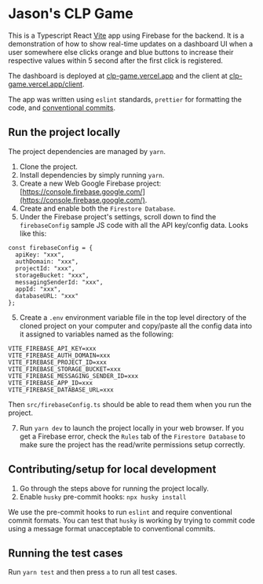 # Jason's CLP Game

This is a Typescript React [Vite](https://vitejs.dev/) app using Firebase for the backend. It is a demonstration of how to show real-time updates on a dashboard UI when a user somewhere else clicks orange and blue buttons to increase their respective values within 5 second after the first click is registered.

The dashboard is deployed at [clp-game.vercel.app](https://clp-game.vercel.app) and the client at [clp-game.vercel.app/client](https://clp-game.vercel.app/client).

The app was written using `eslint` standards, `prettier` for formatting the code, and [conventional commits](https://www.conventionalcommits.org/en/v1.0.0/).

## Run the project locally

The project dependencies are managed by `yarn`.

1. Clone the project.
2. Install dependencies by simply running `yarn`.
3. Create a new Web Google Firebase project: [https://console.firebase.google.com/](https://console.firebase.google.com/).
4. Create and enable both the `Firestore Database`.
5. Under the Firebase project's settings, scroll down to find the `firebaseConfig` sample JS code with all the API key/config data. Looks like this:

```
const firebaseConfig = {
  apiKey: "xxx",
  authDomain: "xxx",
  projectId: "xxx",
  storageBucket: "xxx",
  messagingSenderId: "xxx",
  appId: "xxx",
  databaseURL: "xxx"
};
```

5. Create a `.env` environment variable file in the top level directory of the cloned project on your computer and copy/paste all the config data into it assigned to variables named as the following:

```
VITE_FIREBASE_API_KEY=xxx
VITE_FIREBASE_AUTH_DOMAIN=xxx
VITE_FIREBASE_PROJECT_ID=xxx
VITE_FIREBASE_STORAGE_BUCKET=xxx
VITE_FIREBASE_MESSAGING_SENDER_ID=xxx
VITE_FIREBASE_APP_ID=xxx
VITE_FIREBASE_DATABASE_URL=xxx
```

Then `src/firebaseConfig.ts` should be able to read them when you run the project.

7. Run `yarn dev` to launch the project locally in your web browser. If you get a Firebase error, check the `Rules` tab of the `Firestore Database` to make sure the project has the read/write permissions setup correctly.

## Contributing/setup for local development

1. Go through the steps above for running the project locally.
2. Enable `husky` pre-commit hooks: `npx husky install`

We use the pre-commit hooks to run `eslint` and require conventional commit formats. You can test that `husky` is working by trying to commit code using a message format unacceptable to conventional commits.

## Running the test cases

Run `yarn test` and then press `a` to run all test cases.
